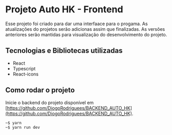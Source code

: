 # Projeto Auto HK - Frontend

Esse projeto foi criado para dar uma interfaace para o progama. As atualizações do projetos serão adicionas assim que finalizadas. As versões anteriores serão mantidas para visualização do desenvolvimento do projeto.

## Tecnologias e Bibliotecas utilizadas

-   React
-   Typescript
-   React-icons

## Como rodar o projeto

Inicie o backend do projeto disponível em [https://github.com/DiogoRodriguees/BACKEND_AUTO_HK](https://github.com/DiogoRodriguees/BACKEND_AUTO_HK).

    ~$ yarn
    ~$ yarn run dev
